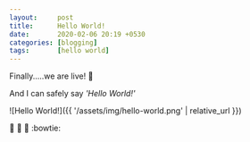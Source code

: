 ```yaml
---
layout: 	post
title: 		Hello World!
date: 		2020-02-06 20:19 +0530
categories:	[blogging]
tags:		[hello world]
---
```


Finally.....we are live! :metal:

And I can safely say *'Hello World!'*

![Hello World!]({{ '/assets/img/hello-world.png' | relative_url }})

:tada: :confetti_ball: :beers: :bowtie:

